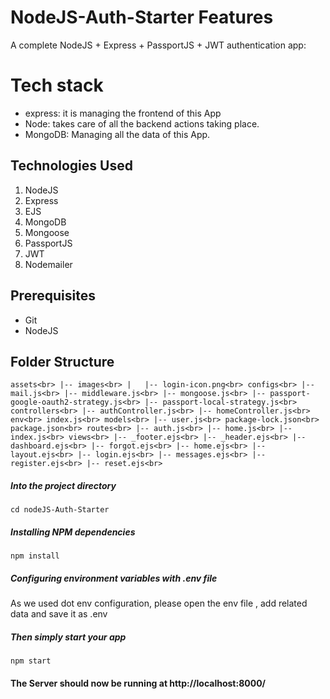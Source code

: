 # NodeJS-Auth-Starter Features
A complete NodeJS + Express + PassportJS + JWT authentication app:

# Tech stack
- express: it is managing the frontend of this App
- Node: takes care of all the backend actions taking place.
- MongoDB: Managing all the data of this App.

## Technologies Used
1.  NodeJS
2.  Express
3.  EJS
4.  MongoDB
5.  Mongoose
6.  PassportJS
7.  JWT
8.  Nodemailer

## Prerequisites
- Git
- NodeJS

## Folder Structure

`assets<br>
   |-- images<br>
   |   |-- login-icon.png<br>
configs<br>
   |-- mail.js<br>
   |-- middleware.js<br>
   |-- mongoose.js<br>
   |-- passport-google-oauth2-strategy.js<br>
   |-- passport-local-strategy.js<br>
controllers<br>
   |-- authController.js<br>
   |-- homeController.js<br>
env<br>
index.js<br>
models<br>
   |-- user.js<br>
package-lock.json<br>
package.json<br>
routes<br>
   |-- auth.js<br>
   |-- home.js<br>
   |-- index.js<br>
views<br>
   |-- _footer.ejs<br>
   |-- _header.ejs<br>
   |-- dashboard.ejs<br>
   |-- forgot.ejs<br>
   |-- home.ejs<br>
   |-- layout.ejs<br>
   |-- login.ejs<br>
   |-- messages.ejs<br>
   |-- register.ejs<br>
   |-- reset.ejs<br>
`

##### Into the project directory

`cd nodeJS-Auth-Starter`

##### Installing NPM dependencies

`npm install`

##### Configuring environment variables with .env file

As we used dot env configuration, please open the env file , add related data and save it as .env

##### Then simply start your app

`npm start`

#### The Server should now be running at http://localhost:8000/
